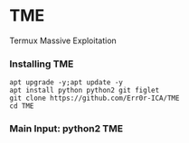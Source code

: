 # TME
Termux Massive Exploitation 

### Installing TME
```
apt upgrade -y;apt update -y
apt install python python2 git figlet
git clone https://github.com/Err0r-ICA/TME
cd TME
```
### Main Input: python2 TME
